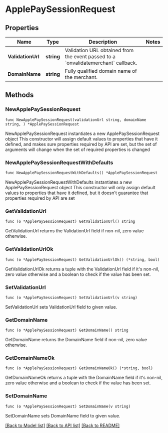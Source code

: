 # ApplePaySessionRequest

## Properties

Name | Type | Description | Notes
------------ | ------------- | ------------- | -------------
**ValidationUrl** | **string** | Validation URL obtained from the event passed to a &#x60;onvalidatemerchant&#x60; callback. | 
**DomainName** | **string** | Fully qualified domain name of the merchant. | 

## Methods

### NewApplePaySessionRequest

`func NewApplePaySessionRequest(validationUrl string, domainName string, ) *ApplePaySessionRequest`

NewApplePaySessionRequest instantiates a new ApplePaySessionRequest object
This constructor will assign default values to properties that have it defined,
and makes sure properties required by API are set, but the set of arguments
will change when the set of required properties is changed

### NewApplePaySessionRequestWithDefaults

`func NewApplePaySessionRequestWithDefaults() *ApplePaySessionRequest`

NewApplePaySessionRequestWithDefaults instantiates a new ApplePaySessionRequest object
This constructor will only assign default values to properties that have it defined,
but it doesn't guarantee that properties required by API are set

### GetValidationUrl

`func (o *ApplePaySessionRequest) GetValidationUrl() string`

GetValidationUrl returns the ValidationUrl field if non-nil, zero value otherwise.

### GetValidationUrlOk

`func (o *ApplePaySessionRequest) GetValidationUrlOk() (*string, bool)`

GetValidationUrlOk returns a tuple with the ValidationUrl field if it's non-nil, zero value otherwise
and a boolean to check if the value has been set.

### SetValidationUrl

`func (o *ApplePaySessionRequest) SetValidationUrl(v string)`

SetValidationUrl sets ValidationUrl field to given value.


### GetDomainName

`func (o *ApplePaySessionRequest) GetDomainName() string`

GetDomainName returns the DomainName field if non-nil, zero value otherwise.

### GetDomainNameOk

`func (o *ApplePaySessionRequest) GetDomainNameOk() (*string, bool)`

GetDomainNameOk returns a tuple with the DomainName field if it's non-nil, zero value otherwise
and a boolean to check if the value has been set.

### SetDomainName

`func (o *ApplePaySessionRequest) SetDomainName(v string)`

SetDomainName sets DomainName field to given value.



[[Back to Model list]](../README.md#documentation-for-models) [[Back to API list]](../README.md#documentation-for-api-endpoints) [[Back to README]](../README.md)


